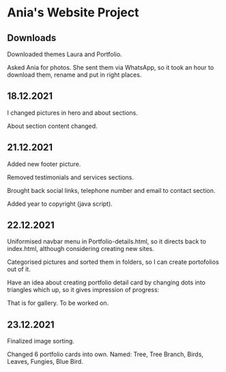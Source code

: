 # Ania's Website Project

## Downloads

Downloaded themes Laura and Portfolio.

Asked Ania for photos. She sent them via WhatsApp, 
so it took an hour to download them, rename and put in right places.


## 18.12.2021

I changed pictures in hero and about sections.

About section content changed.

## 21.12.2021

Added new footer picture.

Removed testimonials and services sections.

Brought back social links, telephone number and email to contact section.

Added year to copyright (java script).

## 22.12.2021

Uniformised navbar menu in Portfolio-details.html, so it directs back to index.html,
although considering creating new sites.

Categorised pictures and sorted them in folders, so I can create portofolios out of it.

Have an idea about creating portfolio detail card by changing dots into triangles which up, 
so it gives impression of progress:

>

>>

>>>

That is for gallery. To be worked on.

## 23.12.2021

Finalized image sorting.

Changed 6 portfolio cards into own. Named: Tree, Tree Branch, Birds, Leaves, Fungies, Blue Bird.


